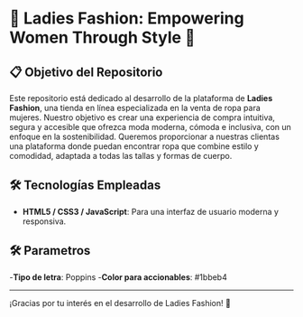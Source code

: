 # 🎀 Ladies Fashion: Empowering Women Through Style 🎀

## 📋 Objetivo del Repositorio

Este repositorio está dedicado al desarrollo de la plataforma de **Ladies Fashion**, una tienda en línea especializada en la venta de ropa para mujeres. Nuestro objetivo es crear una experiencia de compra intuitiva, segura y accesible que ofrezca moda moderna, cómoda e inclusiva, con un enfoque en la sostenibilidad. Queremos proporcionar a nuestras clientas una plataforma donde puedan encontrar ropa que combine estilo y comodidad, adaptada a todas las tallas y formas de cuerpo.

## 🛠️ Tecnologías Empleadas

- **HTML5 / CSS3 / JavaScript**: Para una interfaz de usuario moderna y responsiva.

## 🛠️ Parametros
-**Tipo de letra**: Poppins
-**Color para accionables**: #1bbeb4

---

¡Gracias por tu interés en el desarrollo de Ladies Fashion! 🎉
